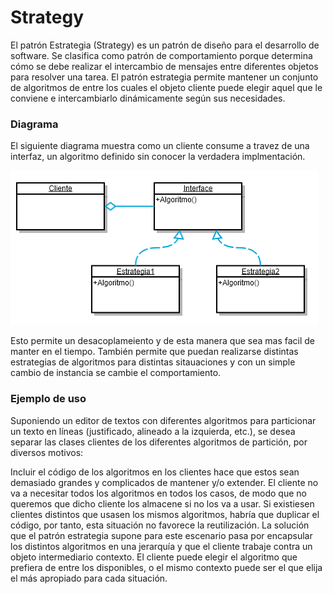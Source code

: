 # Strategy 
El patrón Estrategia (Strategy) es un patrón de diseño para el desarrollo de software. Se clasifica como patrón de comportamiento porque determina cómo se debe realizar el intercambio de mensajes entre diferentes objetos para resolver una tarea. El patrón estrategia permite mantener un conjunto de algoritmos de entre los cuales el objeto cliente puede elegir aquel que le conviene e intercambiarlo dinámicamente según sus necesidades.

### Diagrama
El siguiente diagrama muestra como un cliente consume a travez de una interfaz, un algoritmo definido sin conocer la verdadera implmentación.


![Strategy Diagram](https://github.com/fercala/Design-patterns/blob/master/Behavioral/Strategy/Strategy%20Diagram.png?raw=true)

Esto permite un desacoplameiento y de esta manera que sea mas facil de manter en el tiempo.
También permite que puedan realizarse distintas estrategias de algoritmos para distintas sitauaciones y con un simple cambio de instancia se cambie el comportamiento.

### Ejemplo de uso
Suponiendo un editor de textos con diferentes algoritmos para particionar un texto en líneas (justificado, alineado a la izquierda, etc.), se desea separar las clases clientes de los diferentes algoritmos de partición, por diversos motivos:

Incluir el código de los algoritmos en los clientes hace que estos sean demasiado grandes y complicados de mantener y/o extender.
El cliente no va a necesitar todos los algoritmos en todos los casos, de modo que no queremos que dicho cliente los almacene si no los va a usar.
Si existiesen clientes distintos que usasen los mismos algoritmos, habría que duplicar el código, por tanto, esta situación no favorece la reutilización.
La solución que el patrón estrategia supone para este escenario pasa por encapsular los distintos algoritmos en una jerarquía y que el cliente trabaje contra un objeto intermediario contexto. El cliente puede elegir el algoritmo que prefiera de entre los disponibles, o el mismo contexto puede ser el que elija el más apropiado para cada situación.


